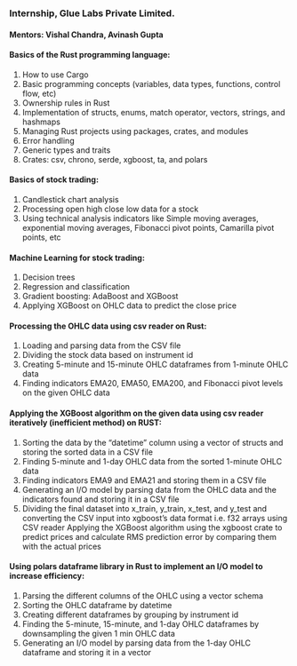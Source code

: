 ### Internship, Glue Labs Private Limited.
#### Mentors: Vishal Chandra, Avinash Gupta

#### Basics of the Rust programming language:
1. How to use Cargo
2. Basic programming concepts (variables, data types, functions, control flow, etc)
3. Ownership rules in Rust
4. Implementation of structs, enums, match operator, vectors, strings, and hashmaps
5. Managing Rust projects using packages, crates, and modules
6. Error handling
7. Generic types and traits
8. Crates: csv, chrono, serde, xgboost, ta, and polars

#### Basics of stock trading:
1. Candlestick chart analysis
2. Processing open high close low data for a stock
3. Using technical analysis indicators like Simple moving averages, exponential moving averages, Fibonacci pivot points, Camarilla pivot points, etc

#### Machine Learning for stock trading:
1. Decision trees
2. Regression and classification
3. Gradient boosting: AdaBoost and XGBoost
4. Applying XGBoost on OHLC data to predict the close price

#### Processing the OHLC data using csv reader on Rust:
1. Loading and parsing data from the CSV file
2. Dividing the stock data based on instrument id
3. Creating 5-minute and 15-minute OHLC dataframes from 1-minute OHLC data
4. Finding indicators EMA20, EMA50, EMA200, and Fibonacci pivot levels on the given OHLC data

#### Applying the XGBoost algorithm on the given data using csv reader iteratively (inefficient method) on RUST:
1. Sorting the data by the “datetime” column using a vector of structs and storing the sorted data in a CSV file
2. Finding 5-minute and 1-day OHLC data from the sorted 1-minute OHLC data
3. Finding indicators EMA9 and EMA21 and storing them in a CSV file
4. Generating an I/O model by parsing data from the OHLC data and the indicators found and storing it in a CSV file
5. Dividing the final dataset into x_train, y_train, x_test, and y_test and converting the CSV input into xgboost’s data format i.e. f32 arrays using CSV reader
Applying the XGBoost algorithm using the xgboost crate to predict prices and calculate RMS prediction error by comparing them with the actual prices

#### Using polars dataframe library in Rust to implement an I/O model to increase efficiency:
1. Parsing the different columns of the OHLC using a vector schema
2. Sorting the OHLC dataframe by datetime 
3. Creating different dataframes by grouping by instrument id
4. Finding the 5-minute, 15-minute, and 1-day OHLC dataframes by downsampling the given 1 min OHLC data
5. Generating an I/O model by parsing data from the 1-day OHLC dataframe and storing it in a vector